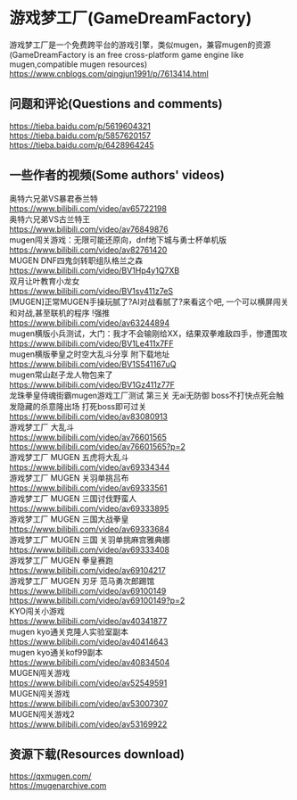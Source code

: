 # 游戏梦工厂(GameDreamFactory)
游戏梦工厂是一个免费跨平台的游戏引擎，类似mugen，兼容mugen的资源(GameDreamFactory is an free cross-platform game engine like mugen,compatible mugen resources)<br>
https://www.cnblogs.com/qingjun1991/p/7613414.html

## 问题和评论(Questions and comments)
https://tieba.baidu.com/p/5619604321<br>
https://tieba.baidu.com/p/5857620157<br>
https://tieba.baidu.com/p/6428964245<br>

## 一些作者的视频(Some authors' videos)
奥特六兄弟VS暴君泰兰特<br>
https://www.bilibili.com/video/av65722198<br>
奥特六兄弟VS古兰特王<br>
https://www.bilibili.com/video/av76849876<br>
mugen闯关游戏：无限可能还原向，dnf地下城与勇士杯单机版<br>
https://www.bilibili.com/video/av82761420<br>
MUGEN DNF四鬼剑转职组队格兰之森<br>
https://www.bilibili.com/video/BV1Hp4y1Q7XB<br>
双月让叶教育小龙女<br>
https://www.bilibili.com/video/BV1sv411z7eS<br>
[MUGEN]正常MUGEN手操玩腻了?AI对战看腻了?来看这个吧, 一个可以横屏闯关和对战,甚至联机的程序 !强推<br>
https://www.bilibili.com/video/av63244894<br>
mugen横版小兵测试，大门：我才不会输刚给XX，结果双拳难敌四手，惨遭围攻<br>
https://www.bilibili.com/video/BV1Le411x7FF<br>
mugen横版拳皇之时空大乱斗分享 附下载地址<br>
https://www.bilibili.com/video/BV1S541167uQ<br>
mugen常山赵子龙人物包来了<br>
https://www.bilibili.com/video/BV1Gz411z77F<br>
龙珠拳皇侍魂街霸mugen游戏工厂测试 第三关 无ai无防御 boss不打快点死会触发隐藏的杀意隆出场 打死boss即可过关<br>
https://www.bilibili.com/video/av83080913<br>
游戏梦工厂 大乱斗<br>
https://www.bilibili.com/video/av76601565<br>
https://www.bilibili.com/video/av76601565?p=2<br>
游戏梦工厂 MUGEN 五虎将大乱斗<br>
https://www.bilibili.com/video/av69334344<br>
游戏梦工厂 MUGEN 关羽单挑吕布<br>
https://www.bilibili.com/video/av69333561<br>
游戏梦工厂 MUGEN 三国讨伐野蛮人<br>
https://www.bilibili.com/video/av69333895<br>
游戏梦工厂 MUGEN 三国大战拳皇<br>
https://www.bilibili.com/video/av69333684<br>
游戏梦工厂 MUGEN 三国 关羽单挑麻宫雅典娜<br>
https://www.bilibili.com/video/av69333408<br>
游戏梦工厂 MUGEN 拳皇赛跑<br>
https://www.bilibili.com/video/av69104217<br>
游戏梦工厂 MUGEN 刃牙 范马勇次郎踢馆<br>
https://www.bilibili.com/video/av69100149<br>
https://www.bilibili.com/video/av69100149?p=2<br>
KYO闯关小游戏<br>
https://www.bilibili.com/video/av40341877<br>
mugen kyo通关克隆人实验室副本<br>
https://www.bilibili.com/video/av40414643<br>
mugen kyo通关kof99副本<br>
https://www.bilibili.com/video/av40834504<br>
MUGEN闯关游戏<br>
https://www.bilibili.com/video/av52549591<br>
MUGEN闯关游戏<br>
https://www.bilibili.com/video/av53007307<br>
MUGEN闯关游戏2<br>
https://www.bilibili.com/video/av53169922<br>

## 资源下载(Resources download)
https://qxmugen.com/<br>
https://mugenarchive.com<br>
